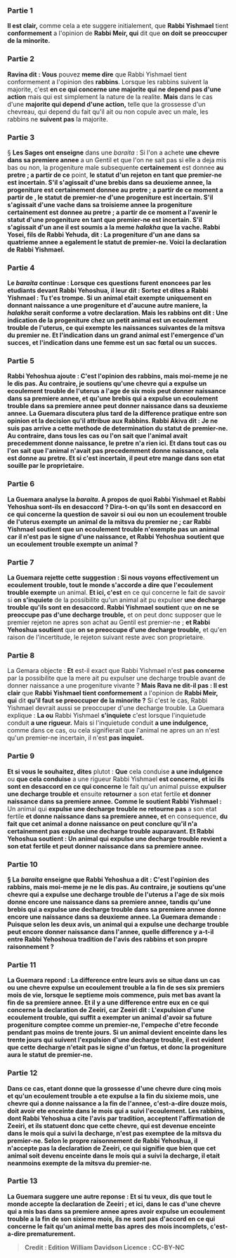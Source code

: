 
### Partie 1
<b>Il est clair,</b> comme cela a ete suggere initialement, que <b>Rabbi Yishmael</b> tient <b>conformement</b> a l'opinion de <b>Rabbi Meir, qui</b> dit que <b>on doit se preoccuper de la minorite.</b>

### Partie 2
<b>Ravina dit : Vous</b> pouvez <b>meme dire</b> que Rabbi Yishmael tient conformement a l'opinion des <b>rabbins</b>. Lorsque les rabbins suivent la majorite,</b> c'est <b>en ce qui concerne une majorite qui ne depend pas d'une action</b> mais qui est simplement la nature de la realite. <b>Mais</b> dans le cas d'une <b>majorite qui depend d'une action,</b> telle que la grossesse d'un chevreau, qui depend du fait qu'il ait ou non copule avec un male, les rabbins ne <b>suivent pas</b> la majorite.

### Partie 3
§ <b>Les Sages ont enseigne</b> dans une <i>baraita</i> : Si l'on a achete <b>une chevre dans sa premiere annee</b> a un Gentil et que l'on ne sait pas si elle a deja mis bas ou non, la progeniture male subsequente <b>certainement</b> est donnee <b>au pretre ; a partir de ce</b> point, <b>le statut d'un rejeton en tant que premier-ne est <b>incertain. </b> S'il s'agissait d'une <b>brebis dans sa deuxieme annee</b>, la progeniture est <b>certainement</b> donnee <b>au pretre ; a partir de ce</b> moment <b>a partir de</b> , le statut de premier-ne d'une progeniture est <b>incertain. </b> S'il s'agissait d'une <b>vache dans sa troisieme annee</b> la progeniture <b>certainement</b> est donnee <b>au pretre ; a partir de ce</b> moment <b>a l'avenir</b> le statut d'une progeniture en tant que premier-ne est <b>incertain.</b> S'il s'agissait d'un <b>ane</b> il est soumis a la meme <i>halakha</i> <b>que la vache. Rabbi Yosei, fils de Rabbi Yehuda, dit :</b> La progeniture d'un <b>ane dans sa quatrieme annee</b> a egalement le statut de premier-ne. <b>Voici la declaration de Rabbi Yishmael.</b>

### Partie 4
Le <i>baraita</i> continue : <b>Lorsque ces questions furent enoncees</b> par les etudiants <b>devant Rabbi Yehoshua, il leur dit : Sortez</b> et <b>dites a Rabbi Yishmael : Tu t'es trompe. Si un animal etait exempte uniquement en</b> donnant naissance a <b>une progeniture</b> et d'aucune autre maniere, la <i>halakha</i> serait <b>conforme a votre declaration. Mais</b> les rabbins ont dit : <b>Une indication de la progeniture chez un petit animal</b> est <b>un ecoulement trouble</b> de l'uterus, ce qui exempte les naissances suivantes de la mitsva du premier ne. <b>Et</b> l'indication <b>dans un grand</b> animal est l'emergence d'un <b>succes, et</b> l'indication <b>dans une femme</b> est <b>un sac fœtal ou un succes.</b>

### Partie 5
Rabbi Yehoshua ajoute : C'est l'opinion des rabbins, <b>mais moi-meme je ne le dis pas. Au contraire,</b> je soutiens qu'une <b>chevre qui a expulse un ecoulement trouble</b> de l'uterus <b>a l'age de <b>six</b> mois peut <b>donner naissance dans sa premiere annee,</b> et qu'une <b>brebis qui a expulse un ecoulement trouble dans sa premiere annee</b> peut <b>donner naissance dans sa deuxieme annee.</b> La Guemara discutera plus tard de la difference pratique entre son opinion et la decision qu'il attribue aux Rabbins. <b>Rabbi Akiva dit : Je ne suis pas arrive a cette methode</b> de determination du statut de premier-ne. <b>Au contraire,</b> dans <b>tous les cas</b> <b>ou l'on sait que</b> l'animal <b>avait</b> precedemment <b>donne naissance, le pretre n'a rien ici. Et</b> dans <b>tout</b> cas <b>ou l'on sait que</b> l'animal <b>n'avait pas</b> precedemment <b>donne naissance, cela</b> est donne <b>au pretre. Et si c'est incertain, il peut etre mange dans son etat souille</b> <b>par le proprietaire.</b>

### Partie 6
La Guemara analyse la <i>baraita</i>. <b>A propos de quoi</b> Rabbi Yishmael et Rabbi Yehoshua sont-ils en desaccord ? Dira-t-on qu'ils sont en desaccord en ce qui concerne</b> la question de savoir si oui ou non <b>un ecoulement trouble</b> de l'uterus <b>exempte</b> un animal de la mitsva du premier ne ; car <b>Rabbi Yishmael soutient</b> que <b>un ecoulement trouble n'exempte pas</b> un animal car il n'est pas le signe d'une naissance, <b>et Rabbi Yehoshua soutient</b> que <b>un ecoulement trouble exempte</b> un animal ?

### Partie 7
La Guemara rejette cette suggestion : <b>Si nous</b> voyons effectivement <b>un ecoulement trouble, tout le monde s'accorde a dire que</b> l'ecoulement trouble exempte</b> un animal. <b>Et ici, c'est</b> en ce qui concerne le fait de savoir si <b>on s'inquiete</b> de la possibilite qu'un animal ait pu expulser <b>une decharge trouble qu'ils sont en desaccord. Rabbi Yishmael soutient</b> que <b>on ne se preoccupe pas d'une decharge trouble,</b> et on peut donc supposer que le premier rejeton ne apres son achat au Gentil est premier-ne ; <b>et Rabbi Yehoshua soutient</b> que <b>on se preoccupe d'une decharge trouble,</b> et qu'en raison de l'incertitude, le rejeton suivant reste avec son proprietaire.

### Partie 8
La Gemara objecte : <b>Et</b> est-il exact que Rabbi Yishmael n'est <b>pas concerne</b> par la possibilite que la mere ait pu expulser une decharge trouble avant de donner naissance a une progeniture vivante ? <b>Mais Rava ne dit-il pas : Il est clair</b> que <b>Rabbi Yishmael tient conformement</b> a l'opinion de <b>Rabbi Meir, qui</b> dit <b>qu'il faut se preoccuper de la minorite ?</b> Si c'est le cas, Rabbi Yishmael devrait aussi se preoccuper d'une decharge trouble. La Guemara explique : <b>La ou</b> Rabbi Yishmael <b>s'inquiete</b> c'est lorsque l'inquietude conduit <b>a une rigueur.</b> Mais si l'inquietude conduit <b>a une indulgence,</b> comme dans ce cas, ou cela signifierait que l'animal ne apres un an n'est qu'un premier-ne incertain, il n'est <b>pas inquiet.</b>

### Partie 9
<b>Et si vous le souhaitez, dites</b> plutot : <b>Que</b> cela conduise <b>a une indulgence</b> ou <b>que cela conduise</b> a une rigueur</b> Rabbi Yishmael <b>est concerne, et ici ils sont en desaccord en ce qui concerne</b> le fait qu'un animal puisse <b>expulser une decharge trouble et</b> ensuite <b>retourner</b> a son etat fertile <b>et donner naissance dans sa premiere annee. Comme le soutient Rabbi Yishmael :</b> Un animal qui <b>expulse une decharge trouble ne retourne pas</b> a son etat fertile <b>et donne naissance dans sa premiere annee, et</b> en consequence, <b>du fait <b>que cet</b> animal <b>a donne naissance</b> on peut conclure qu'il n'a <b>certainement pas expulse une decharge trouble</b> auparavant. <b>Et Rabbi Yehoshua soutient :</b> Un animal qui <b>expulse une decharge trouble revient</b> a son etat fertile <b>et</b> peut <b>donner naissance dans sa premiere annee.</b>

### Partie 10
§ La <i>baraita</i> enseigne que Rabbi Yehoshua a dit : C'est l'opinion des rabbins, <b>mais moi-meme je ne le dis pas. Au contraire,</b> je soutiens qu'une <b>chevre qui a expulse une decharge trouble</b> de l'uterus <b>a l'age de <b>six</b> mois donne encore <b>une naissance dans sa premiere annee,</b> tandis qu'une <b>brebis qui a expulse une decharge trouble dans sa premiere annee</b> donne encore <b>une naissance dans sa deuxieme annee.</b> La Guemara demande : Puisque selon les deux avis, un animal qui a expulse une decharge trouble peut encore donner naissance dans l'annee, <b>quelle</b> difference <b>y a-t-il entre</b> Rabbi Yehoshoua <b>tradition</b> de l'avis des rabbins <b>et son</b> propre <b>raisonnement ?</b>

### Partie 11
La Guemara repond : La difference entre leurs avis se situe dans un cas <b>ou une chevre <b>expulse un ecoulement trouble a la fin</b> de ses <b>six</b> premiers mois de vie, lorsque le septieme mois commence, puis met bas avant la fin de sa premiere annee. <b>Et il y a</b> une difference <b>entre eux</b> en ce qui concerne la declaration <b>de Zeeiri, car Zeeiri dit :</b> L'expulsion d'une <b>ecoulement trouble,</b> qui suffit a exempter un animal d'avoir sa future progeniture comptee comme un premier-ne, l'empeche d'etre feconde pendant <b>pas moins de trente jours. </b> Si un animal devient enceinte dans les trente jours qui suivent l'expulsion d'une decharge trouble, il est evident que cette decharge n'etait pas le signe d'un fœtus, et donc la progeniture aura le statut de premier-ne.

### Partie 12
Dans ce cas, etant donne que la grossesse d'une chevre dure cinq mois et qu'un ecoulement trouble a ete expulse a la fin du sixieme mois, une chevre qui a donne naissance a la fin de l'annee, c'est-a-dire douze mois, doit avoir ete enceinte dans le mois qui a suivi l'ecoulement. Les rabbins, dont Rabbi Yehoshua a cite l'avis par <b>tradition, acceptent</b> l'affirmation <b>de Zeeiri,</b> et ils statuent donc que cette chevre, qui est devenue enceinte dans le mois qui a suivi la decharge, n'est pas exemptee de la mitsva du premier-ne. <b>Selon</b> le propre <b>raisonnement de Rabbi Yehoshua, il n'accepte pas</b> la declaration <b>de Zeeiri,</b> ce qui signifie que bien que cet animal soit devenu enceinte dans le mois qui a suivi la decharge, il etait neanmoins exempte de la mitsva du premier-ne.

### Partie 13
La Guemara suggere une autre reponse : <b>Et si tu veux, dis que tout le monde accepte</b> la declaration <b>de Zeeiri ; et ici,</b> dans le cas d'une chevre qui a mis bas dans sa premiere annee apres avoir expulse un ecoulement trouble a la fin de son sixieme mois, <b>ils ne sont pas d'accord</b> en ce qui concerne le fait qu'un animal <b>mette bas apres des mois incomplets</b>, c'est-a-dire prematurement.

>Credit : Edition William Davidson
>Licence : CC-BY-NC